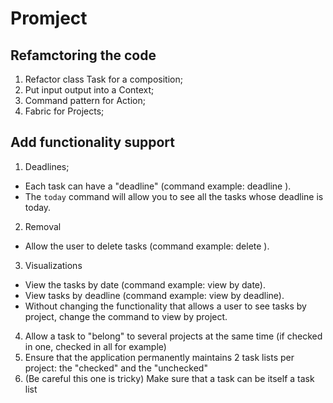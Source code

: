 # Promject


## Refamctoring the code

1. Refactor class Task for a composition;
1. Put input output into a Context;
2. Command pattern for Action;
4. Fabric for Projects;

## Add functionality support
1. Deadlines;
  * Each task can have a "deadline" (command example: deadline <ID> <date>).
  * The `today` command will allow you to see all the tasks whose deadline is today.
2. Removal
  * Allow the user to delete tasks (command example: delete <ID>).
3. Visualizations
  * View the tasks by date (command example: view by date).
  * View tasks by deadline (command example: view by deadline).
  * Without changing the functionality that allows a user to see tasks by project, change the command to view by project.

4. Allow a task to "belong" to several projects at the same time (if checked in one, checked in all for example)
4. Ensure that the application permanently maintains 2 task lists per project: the "checked" and the "unchecked"
4. (Be careful this one is tricky) Make sure that a task can be itself a task list